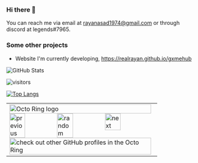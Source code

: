 ### Hi there 👋

You can reach me via email at rayanasad1974@gmail.com or through discord at legends#7965.

### Some other projects
- Website I'm currently developing, https://realrayan.github.io/gxmehub


![GitHub Stats](https://github-readme-stats.vercel.app/api?username=realrayan&theme=radical)

![visitors](https://visitor-badge.glitch.me/badge?page_id=https://github.com/realrayan)

[![Top Langs](https://github-readme-stats.vercel.app/api/top-langs/?username=realrayan)](https://github.com/anuraghazra/github-readme-stats)


<table><tbody><tr><td><a href="https://octo-ring.com/"><img src="https://octo-ring.com/static/img/widget/top.png" width="99%" alt="Octo Ring logo" align="top"></a><br><a href="https://octo-ring.com/p/realrayan/prev"><img src="https://octo-ring.com/static/img/widget/prev.png" width="33%" alt="previous" align="top" title="previous profile"></a><a href="https://octo-ring.com/p/xLegends/random"><img src="https://octo-ring.com/static/img/widget/random.png" width="33%" alt="random" align="top" title="random profile"></a><a href="https://octo-ring.com/p/realrayan/next"><img src="https://octo-ring.com/static/img/widget/next.png" width="33%" alt="next" align="top" title="next profile"></a><br><a href="https://octo-ring.com/"><img src="https://octo-ring.com/static/img/widget/bottom.png" width="99%" alt="check out other GitHub profiles in the Octo Ring" align="top"></a></td></tr></tbody></table>
